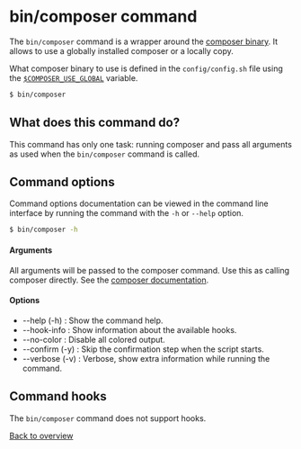 # bin/composer command
The `bin/composer` command is a wrapper around the
[composer binary][link-composer]. It allows to use a globally installed composer
or a locally copy.

What composer binary to use is defined in the `config/config.sh` file using the
[`$COMPOSER_USE_GLOBAL`][link-config-config-composer] variable.

```bash
$ bin/composer
```



## What does this command do?
This command has only one task: running composer and pass all arguments as used
when the `bin/composer` command is called.



## Command options
Command options documentation can be viewed in the command line interface by
running the command with the `-h` or `--help` option.

```bash
$ bin/composer -h
```

#### Arguments
All arguments will be passed to the composer command. Use this as calling
composer directly. See the [composer documentation][link-composer].

#### Options
- --help (-h) : Show the command help.
- --hook-info : Show information about the available hooks.
- --no-color : Disable all colored output.
- --confirm (-y) : Skip the confirmation step when the script starts.
- --verbose (-v) : Verbose, show extra information while running the command.



## Command hooks
The `bin/composer` command does not support hooks.



[Back to overview][link-overview]



[link-composer]: https://getcomposer.org/
[link-config-config-composer]: config-config.md#composer

[link-overview]: README.md
